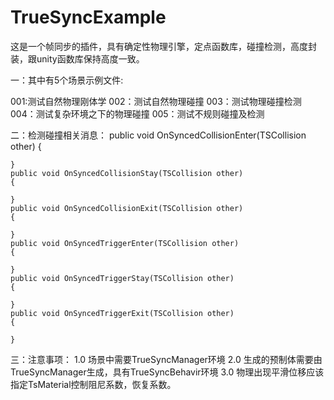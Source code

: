 # TrueSyncExample

这是一个帧同步的插件，具有确定性物理引擎，定点函数库，碰撞检测，高度封装，跟unity函数库保持高度一致。

一：其中有5个场景示例文件:

001:测试自然物理刚体学 002：测试自然物理碰撞 003：测试物理碰撞检测 004：测试复杂环境之下的物理碰撞 005：测试不规则碰撞及检测

二：检测碰撞相关消息： public void OnSyncedCollisionEnter(TSCollision other) {

    }
    public void OnSyncedCollisionStay(TSCollision other)
    {

    }
    public void OnSyncedCollisionExit(TSCollision other)
    {

    }
    public void OnSyncedTriggerEnter(TSCollision other)
    {

    }
    public void OnSyncedTriggerStay(TSCollision other)
    {

    }
    public void OnSyncedTriggerExit(TSCollision other)
    {

    }
三：注意事项： 1.0 场景中需要TrueSyncManager环境 2.0 生成的预制体需要由TrueSyncManager生成，具有TrueSyncBehavir环境 3.0 物理出现平滑位移应该指定TsMaterial控制阻尼系数，恢复系数。
